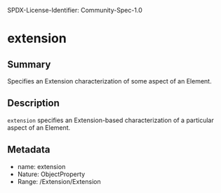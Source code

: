 SPDX-License-Identifier: Community-Spec-1.0

# extension

## Summary

Specifies an Extension characterization of some aspect of an Element.

## Description

`extension` specifies an Extension-based characterization of a particular
aspect of an Element.

## Metadata

- name: extension
- Nature: ObjectProperty
- Range: /Extension/Extension

